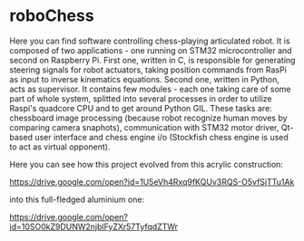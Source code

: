 # roboChess

Here you can find software controlling chess-playing articulated robot. It is composed of two applications - one running on STM32 microcontroller and second on Raspberry Pi. First one, written in C, is responsible for generating steering signals for robot actuators, taking position commands from RasPi as input to inverse kinematics equations. Second one, written in Python, acts as supervisor. It contains few modules - each one taking care of some part of whole system, splitted into several processes in order to utilize Raspi's quadcore CPU and to get around Python GIL. These tasks are: chessboard image processing (because robot recognize human moves by comparing camera snaphots), communication with STM32 motor driver, Qt-based user interface and chess engine i/o (Stockfish chess engine is used to act as virtual opponent).

Here you can see how this project evolved from this acrylic construction:

https://drive.google.com/open?id=1U5eVh4Rxq9fKQUv3RQS-O5vfSjTTu1Ak

into this full-fledged aluminium one:

https://drive.google.com/open?id=10SO0kZ9DUNW2njblFyZXr57TyfqdZTWr
